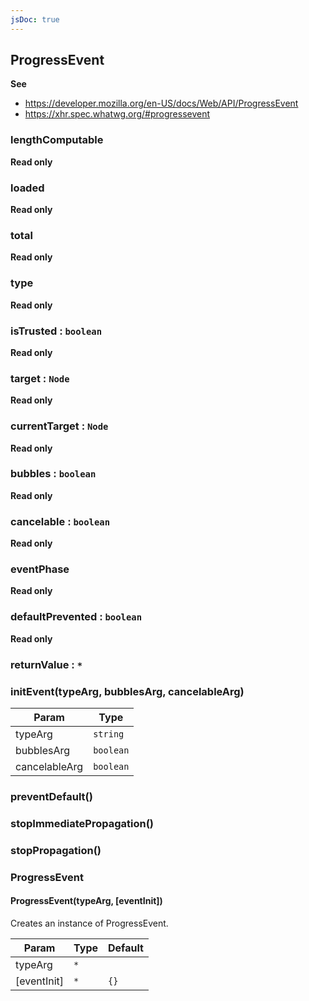```yaml
---
jsDoc: true
---
```


<a name="progressevent" id="progressevent"></a>

## ProgressEvent
**See**

- https://developer.mozilla.org/en-US/docs/Web/API/ProgressEvent
- https://xhr.spec.whatwg.org/#progressevent



<a name="progressevent-lengthcomputable" id="progressevent-lengthcomputable"></a>

### lengthComputable
**Read only**


<a name="progressevent-loaded" id="progressevent-loaded"></a>

### loaded
**Read only**


<a name="progressevent-total" id="progressevent-total"></a>

### total
**Read only**


<a name="event-type" id="event-type"></a>

### type
**Read only**


<a name="event-istrusted" id="event-istrusted"></a>

### isTrusted : `boolean`
**Read only**


<a name="event-target" id="event-target"></a>

### target : `Node`
**Read only**


<a name="event-currenttarget" id="event-currenttarget"></a>

### currentTarget : `Node`
**Read only**


<a name="event-bubbles" id="event-bubbles"></a>

### bubbles : `boolean`
**Read only**


<a name="event-cancelable" id="event-cancelable"></a>

### cancelable : `boolean`
**Read only**


<a name="event-eventphase" id="event-eventphase"></a>

### eventPhase
**Read only**


<a name="event-defaultprevented" id="event-defaultprevented"></a>

### defaultPrevented : `boolean`
**Read only**


<a name="event-returnvalue" id="event-returnvalue"></a>

### returnValue : `*`


<a name="event-initevent" id="event-initevent"></a>

### initEvent(typeArg, bubblesArg, cancelableArg)

| Param | Type |
| --- | --- |
| typeArg | `string` | 
| bubblesArg | `boolean` | 
| cancelableArg | `boolean` | 



<a name="event-preventdefault" id="event-preventdefault"></a>

### preventDefault()


<a name="event-stopimmediatepropagation" id="event-stopimmediatepropagation"></a>

### stopImmediatePropagation()


<a name="event-stoppropagation" id="event-stoppropagation"></a>

### stopPropagation()


<a name="progressevent-progressevent" id="progressevent-progressevent"></a>

### ProgressEvent


<a name="new-progressevent-progressevent-new" id="new-progressevent-progressevent-new"></a>

#### ProgressEvent(typeArg, [eventInit])
Creates an instance of ProgressEvent.


| Param | Type | Default |
| --- | --- | --- |
| typeArg | `*` |  | 
| [eventInit] | `*` | `{}` | 


